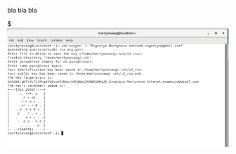 bla bla bla

$ <img src="https://github.com/yarchike/test/blob/master/photo_2022-06-16_16-44-26.jpg" />
